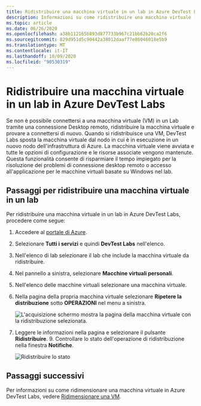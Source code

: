 ```yaml
---
title: Ridistribuire una macchina virtuale in un lab in Azure DevTest Labs | Microsoft Docs
description: Informazioni su come ridistribuire una macchina virtuale (spostamento da un nodo di Azure a un altro) in Azure DevTest Labs.
ms.topic: article
ms.date: 06/26/2020
ms.openlocfilehash: a38b112165b893d877733b967c21bb62b20ca2f6
ms.sourcegitcommit: 829d951d5c90442a38012daaf77e86046018e5b9
ms.translationtype: MT
ms.contentlocale: it-IT
ms.lasthandoff: 10/09/2020
ms.locfileid: "90530319"
---
```

# <a name="redeploy-a-vm-in-a-lab-in-azure-devtest-labs"></a>Ridistribuire una macchina virtuale in un lab in Azure DevTest Labs
Se non è possibile connettersi a una macchina virtuale (VM) in un Lab tramite una connessione Desktop remoto, ridistribuire la macchina virtuale e provare a connettersi di nuovo. Quando si ridistribuisce una VM, DevTest Labs sposta la macchina virtuale dal nodo in cui è in esecuzione in un nuovo nodo dell'infrastruttura di Azure. La macchina virtuale viene avviata e tutte le opzioni di configurazione e le risorse associate vengono mantenute. Questa funzionalità consente di risparmiare il tempo impiegato per la risoluzione dei problemi di connessione desktop remoto o accesso all'applicazione per le macchine virtuali basate su Windows nel lab. 

## <a name="steps-to-redeploy-a-vm-in-a-lab"></a>Passaggi per ridistribuire una macchina virtuale in un lab 
Per ridistribuire una macchina virtuale in un lab in Azure DevTest Labs, procedere come segue: 

1. Accedere al [portale di Azure](https://portal.azure.com).
2. Selezionare **Tutti i servizi** e quindi **DevTest Labs** nell'elenco.
3. Nell'elenco di lab selezionare il lab che include la macchina virtuale da ridistribuire.  
4. Nel pannello a sinistra, selezionare **Macchine virtuali personali**. 
5. Nell'elenco delle macchine virtuali selezionare una macchina virtuale.
6. Nella pagina della propria macchina virtuale selezionare **Ripetere la distribuzione** sotto **OPERAZIONI** nel menu a sinistra.

    ![L'acquisizione schermo mostra la pagina della macchina virtuale con la ridistribuzione selezionata.](media/devtest-lab-redeploy-vm/redeploy.png)
7. Leggere le informazioni nella pagina e selezionare il pulsante **Ridistribuire**. 9. Controllare lo stato dell'operazione di ridistribuzione nella finestra **Notifiche**.

    ![Ridistribuire lo stato](media/devtest-lab-redeploy-vm/redeploy-status.png)

## <a name="next-steps"></a>Passaggi successivi
Per informazioni su come ridimensionare una macchina virtuale in Azure DevTest Labs, vedere [Ridimensionare una VM](devtest-lab-resize-vm.md).


